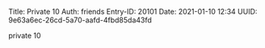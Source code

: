 Title: Private 10
Auth: friends
Entry-ID: 20101
Date: 2021-01-10 12:34
UUID: 9e63a6ec-26cd-5a70-aafd-4fbd85da43fd

private 10
